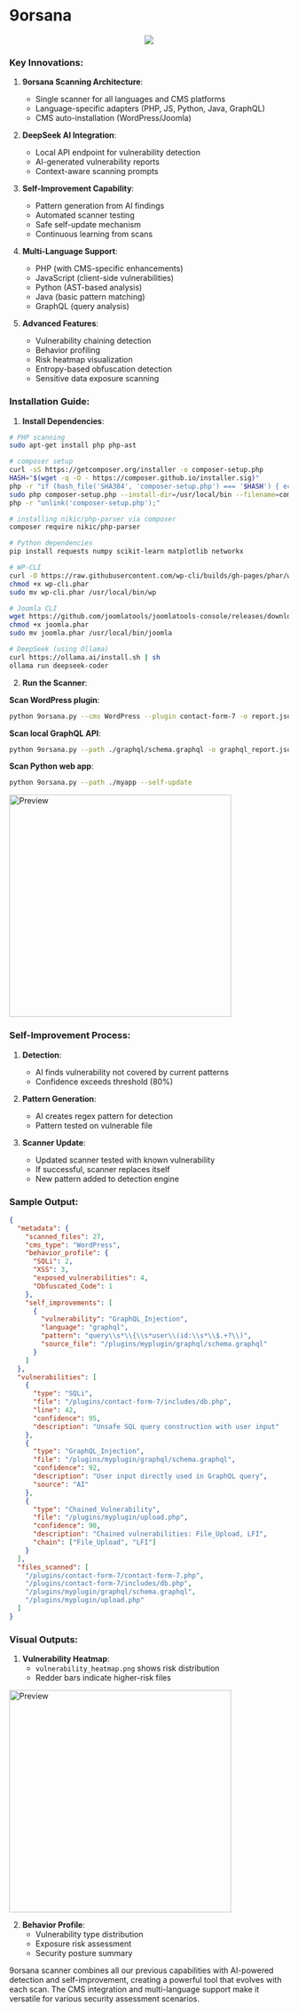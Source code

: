 # 9orsana
<center><img src="9orsana.png"></center>

### Key Innovations:

1. **9orsana Scanning Architecture**:
   - Single scanner for all languages and CMS platforms
   - Language-specific adapters (PHP, JS, Python, Java, GraphQL)
   - CMS auto-installation (WordPress/Joomla)

2. **DeepSeek AI Integration**:
   - Local API endpoint for vulnerability detection
   - AI-generated vulnerability reports
   - Context-aware scanning prompts

3. **Self-Improvement Capability**:
   - Pattern generation from AI findings
   - Automated scanner testing
   - Safe self-update mechanism
   - Continuous learning from scans

4. **Multi-Language Support**:
   - PHP (with CMS-specific enhancements)
   - JavaScript (client-side vulnerabilities)
   - Python (AST-based analysis)
   - Java (basic pattern matching)
   - GraphQL (query analysis)

5. **Advanced Features**:
   - Vulnerability chaining detection
   - Behavior profiling
   - Risk heatmap visualization
   - Entropy-based obfuscation detection
   - Sensitive data exposure scanning

### Installation Guide:

1. **Install Dependencies**:
```bash
# PHP scanning
sudo apt-get install php php-ast

# composer setup
curl -sS https://getcomposer.org/installer -o composer-setup.php
HASH="$(wget -q -O - https://composer.github.io/installer.sig)"
php -r "if (hash_file('SHA384', 'composer-setup.php') === '$HASH') { echo 'Installer verified'; } else { echo 'Installer corrupt'; unlink('composer-setup.php'); } echo PHP_EOL;"
sudo php composer-setup.php --install-dir=/usr/local/bin --filename=composer
php -r "unlink('composer-setup.php');"

# installing nikic/php-parser via composer 
composer require nikic/php-parser

# Python dependencies
pip install requests numpy scikit-learn matplotlib networkx

# WP-CLI
curl -O https://raw.githubusercontent.com/wp-cli/builds/gh-pages/phar/wp-cli.phar
chmod +x wp-cli.phar
sudo mv wp-cli.phar /usr/local/bin/wp

# Joomla CLI
wget https://github.com/joomlatools/joomlatools-console/releases/download/v1.6.0/joomla.phar
chmod +x joomla.phar
sudo mv joomla.phar /usr/local/bin/joomla

# DeepSeek (using Ollama)
curl https://ollama.ai/install.sh | sh
ollama run deepseek-coder
```

2. **Run the Scanner**:

**Scan WordPress plugin**:
```bash
python 9orsana.py --cms WordPress --plugin contact-form-7 -o report.json --self-update
```

**Scan local GraphQL API**:
```bash
python 9orsana.py --path ./graphql/schema.graphql -o graphql_report.json
```

**Scan Python web app**:
```bash
python 9orsana.py --path ./myapp --self-update
```
<img src="demo_scan.jpg" alt="Preview" width="400">

### Self-Improvement Process:

1. **Detection**:
   - AI finds vulnerability not covered by current patterns
   - Confidence exceeds threshold (80%)

2. **Pattern Generation**:
   - AI creates regex pattern for detection
   - Pattern tested on vulnerable file

3. **Scanner Update**:
   - Updated scanner tested with known vulnerability
   - If successful, scanner replaces itself
   - New pattern added to detection engine

### Sample Output:

```json
{
  "metadata": {
    "scanned_files": 27,
    "cms_type": "WordPress",
    "behavior_profile": {
      "SQLi": 2,
      "XSS": 3,
      "exposed_vulnerabilities": 4,
      "Obfuscated_Code": 1
    },
    "self_improvements": [
      {
        "vulnerability": "GraphQL_Injection",
        "language": "graphql",
        "pattern": "query\\s*\\{\\s*user\\(id:\\s*\\$.+?\\)",
        "source_file": "/plugins/myplugin/graphql/schema.graphql"
      }
    ]
  },
  "vulnerabilities": [
    {
      "type": "SQLi",
      "file": "/plugins/contact-form-7/includes/db.php",
      "line": 42,
      "confidence": 95,
      "description": "Unsafe SQL query construction with user input"
    },
    {
      "type": "GraphQL_Injection",
      "file": "/plugins/myplugin/graphql/schema.graphql",
      "confidence": 92,
      "description": "User input directly used in GraphQL query",
      "source": "AI"
    },
    {
      "type": "Chained_Vulnerability",
      "file": "/plugins/myplugin/upload.php",
      "confidence": 90,
      "description": "Chained vulnerabilities: File_Upload, LFI",
      "chain": ["File_Upload", "LFI"]
    }
  ],
  "files_scanned": [
    "/plugins/contact-form-7/contact-form-7.php",
    "/plugins/contact-form-7/includes/db.php",
    "/plugins/myplugin/graphql/schema.graphql",
    "/plugins/myplugin/upload.php"
  ]
}
```

### Visual Outputs:

1. **Vulnerability Heatmap**:
   - `vulnerability_heatmap.png` shows risk distribution
   - Redder bars indicate higher-risk files
<img src="demo_heatmap.png" alt="Preview" width="400">

2. **Behavior Profile**:
   - Vulnerability type distribution
   - Exposure risk assessment
   - Security posture summary

9orsana scanner combines all our previous capabilities with AI-powered detection and self-improvement, creating a powerful tool that evolves with each scan. The CMS integration and multi-language support make it versatile for various security assessment scenarios.
